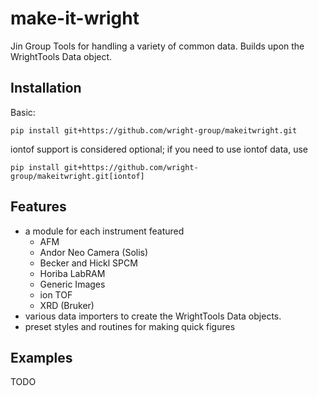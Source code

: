 # make-it-wright
Jin Group Tools for handling a variety of common data.
Builds upon the WrightTools Data object.


## Installation

Basic:

`pip install git+https://github.com/wright-group/makeitwright.git`

iontof support is considered optional; if you need to use iontof data, use

`pip install git+https://github.com/wright-group/makeitwright.git[iontof]`


## Features

- a module for each instrument featured
  - AFM
  - Andor Neo Camera (Solis)
  - Becker and Hickl SPCM
  - Horiba LabRAM
  - Generic Images
  - ion TOF 
  - XRD (Bruker)
- various data importers to create the WrightTools Data objects.
- preset styles and routines for making quick figures


## Examples

TODO
